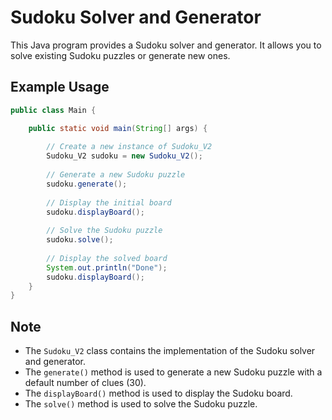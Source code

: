 # Sudoku Solver and Generator

This Java program provides a Sudoku solver and generator. It allows you to solve existing Sudoku puzzles or generate new ones.

## Example Usage


```java
public class Main {

    public static void main(String[] args) {
        
        // Create a new instance of Sudoku_V2
        Sudoku_V2 sudoku = new Sudoku_V2();
        
        // Generate a new Sudoku puzzle
        sudoku.generate();
        
        // Display the initial board
        sudoku.displayBoard();
        
        // Solve the Sudoku puzzle
        sudoku.solve();
        
        // Display the solved board
        System.out.println("Done");
        sudoku.displayBoard();
    }
}
```

## Note

- The `Sudoku_V2` class contains the implementation of the Sudoku solver and generator.
- The `generate()` method is used to generate a new Sudoku puzzle with a default number of clues (30).
- The `displayBoard()` method is used to display the Sudoku board.
- The `solve()` method is used to solve the Sudoku puzzle.
